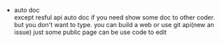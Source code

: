 -  auto doc  
except resful api auto doc 
if you need show  some doc to other coder.
but you don't want to type.
you can build a web or use git api(new an issue)
just some public page can be use code to edit  